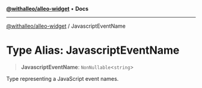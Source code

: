 [**@withalleo/alleo-widget**](../README.md) • **Docs**

***

[@withalleo/alleo-widget](../globals.md) / JavascriptEventName

# Type Alias: JavascriptEventName

> **JavascriptEventName**: `NonNullable`\<`string`\>

Type representing a JavaScript event names.

